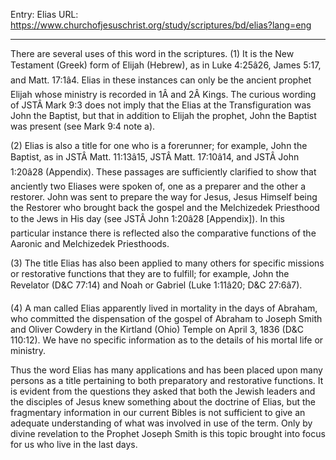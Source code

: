Entry: Elias
URL: https://www.churchofjesuschrist.org/study/scriptures/bd/elias?lang=eng

---

There are several uses of this word in the scriptures. (1) It is the New Testament (Greek) form of Elijah (Hebrew), as in Luke 4:25â26, James 5:17, and Matt. 17:1â4. Elias in these instances can only be the ancient prophet Elijah whose ministry is recorded in 1Â and 2Â Kings. The curious wording of JSTÂ Mark 9:3 does not imply that the Elias at the Transfiguration was John the Baptist, but that in addition to Elijah the prophet, John the Baptist was present (see Mark 9:4 note a).

(2) Elias is also a title for one who is a forerunner; for example, John the Baptist, as in JSTÂ Matt. 11:13â15, JSTÂ Matt. 17:10â14, and JSTÂ John 1:20â28 (Appendix). These passages are sufficiently clarified to show that anciently two Eliases were spoken of, one as a preparer and the other a restorer. John was sent to prepare the way for Jesus, Jesus Himself being the Restorer who brought back the gospel and the Melchizedek Priesthood to the Jews in His day (see JSTÂ John 1:20â28 [Appendix]). In this particular instance there is reflected also the comparative functions of the Aaronic and Melchizedek Priesthoods.

(3) The title Elias has also been applied to many others for specific missions or restorative functions that they are to fulfill; for example, John the Revelator (D&C 77:14) and Noah or Gabriel (Luke 1:11â20; D&C 27:6â7).

(4) A man called Elias apparently lived in mortality in the days of Abraham, who committed the dispensation of the gospel of Abraham to Joseph Smith and Oliver Cowdery in the Kirtland (Ohio) Temple on April 3, 1836 (D&C 110:12). We have no specific information as to the details of his mortal life or ministry.

Thus the word Elias has many applications and has been placed upon many persons as a title pertaining to both preparatory and restorative functions. It is evident from the questions they asked that both the Jewish leaders and the disciples of Jesus knew something about the doctrine of Elias, but the fragmentary information in our current Bibles is not sufficient to give an adequate understanding of what was involved in use of the term. Only by divine revelation to the Prophet Joseph Smith is this topic brought into focus for us who live in the last days.
